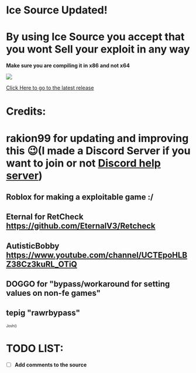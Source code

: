 # Ice Source Updated!
# By using Ice Source you accept that you wont Sell your exploit in any way
**Make sure you are compiling it in x86 and not x64**

![](https://cdn.discordapp.com/attachments/360619589635407873/360629556958330890/2017-09-21_22-34-25.gif)

[Click Here to go to the latest release](https://github.com/rakion99/IceSource/releases/latest)


# Credits:
# rakion99 for updating and improving this :wink:(I made a Discord Server if you want to join or not [Discord help server](https://discord.gg/K2A2Xhv "Click to join"))
## Roblox for making a exploitable game :/
## Eternal for RetCheck https://github.com/EternalV3/Retcheck
## AutisticBobby https://www.youtube.com/channel/UCTEpoHLBZ38Cz3kuRL_OTiQ
## DOGGO for "bypass/workaround for setting values on non-fe games"
## tepig "rawrbypass"
<sub><sub> Josh()</sub></sub>
# TODO LIST:              
- [ ] **Add comments to the source**
